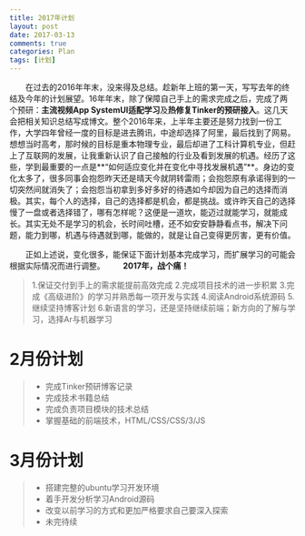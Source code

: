 ```yaml
---
title: 2017年计划
layout: post
date: 2017-03-13
comments: true
categories: Plan
tags: [计划]
---
```

<!--more-->
&emsp;&emsp;在过去的2016年年末，没来得及总结。趁新年上班的第一天，写写去年的终结及今年的计划展望。16年年末，除了保障自己手上的需求完成之后，完成了两个预研：**主流视频App SystemUI适配学习**及**热修复Tinker的预研接入**。这几天会把相关知识总结写成博文。整个2016年来，上半年主要还是努力找到一份工作，大学四年曾经一度的目标是进去腾讯，中途却选择了阿里，最后找到了网易。想想当时高考，那时候的目标是重本物理专业，最后却进了工科计算机专业，但赶上了互联网的发展，让我重新认识了自己接触的行业及看到发展的机遇。经历了这些，学到最重要的一点是**“如何适应变化并在变化中寻找发展机遇”**。身边的变化太多了，很多同事会抱怨昨天还是晴天今就阴转雷雨；会抱怨原有承诺得到的一切突然间就消失了；会抱怨当初拿到多好多好的待遇如今却因为自己的选择而消极。其实，每个人的选择，自己的选择都是机会，都是挑战。或许昨天自己的选择慢了一盘或者选择错了，哪有怎样呢？这便是一道坎，能迈过就能学习，就能成长。其实无处不是学习的机会，长时间吐槽，还不如安安静静看点书，解决下问题，能力到哪，机遇与待遇就到哪，能做的，就是让自己变得更厉害，更有价值。

&emsp;&emsp;正如上述说，变化很多，能保证下面计划基本完成学习，而扩展学习的可能会根据实际情况而进行调整。
&emsp;&emsp;**2017年，战个痛！**

> 1.保证交付到手上的需求能提前高效完成
> 2.完成项目技术的进一步积累
> 3.完成《高级进阶》的学习并熟悉每一项开发与实践
> 4.阅读Android系统源码
> 5.继续坚持博客计划
> 6.新语言的学习，还是坚持继续前端；新方向的了解与学习，选择Ar与机器学习

# 2月份计划
>* 完成Tinker预研博客记录
>* 完成技术书籍总结
>* 完成负责项目模块的技术总结
>* 掌握基础的前端技术，HTML/CSS/CSS/3/JS

# 3月份计划
>* 搭建完整的ubuntu学习开发环境
>* 着手开发分析学习Android源码
>* 改变以前学习的方式和更加严格要求自己要深入探索
>* 未完待续



